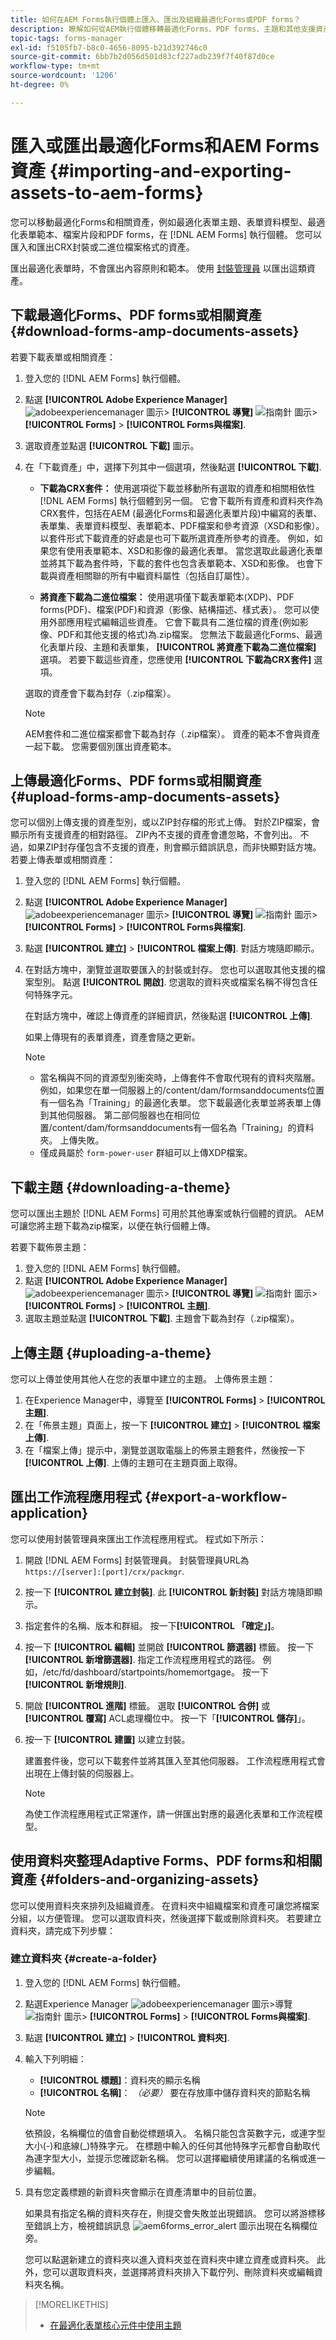 ```yaml
---
title: 如何在AEM Forms執行個體上匯入、匯出及組織最適化Forms或PDF forms？
description: 瞭解如何從AEM執行個體移轉最適化Forms、PDF forms、主題和其他支援資產。
topic-tags: forms-manager
exl-id: f5105fb7-b8c0-4656-8095-b21d392746c0
source-git-commit: 6bb7b2d056d501d83cf227adb239f7f40f87d0ce
workflow-type: tm+mt
source-wordcount: '1206'
ht-degree: 0%

---
```


# 匯入或匯出最適化Forms和AEM Forms資產 {#importing-and-exporting-assets-to-aem-forms}

您可以移動最適化Forms和相關資產，例如最適化表單主題、表單資料模型、最適化表單範本、檔案片段和PDF forms，在 [!DNL AEM Forms] 執行個體。 您可以匯入和匯出CRX封裝或二進位檔案格式的資產。

匯出最適化表單時，不會匯出內容原則和範本。 使用 [封裝管理員](https://experienceleague.adobe.com/docs/experience-manager-cloud-service/implementing/deploying/overview.html?lang=en#how-rolling-deployments-work) 以匯出這類資產。

## 下載最適化Forms、PDF forms或相關資產 {#download-forms-amp-documents-assets}

若要下載表單或相關資產：

1. 登入您的 [!DNL AEM Forms] 執行個體。
1. 點選 **[!UICONTROL Adobe Experience Manager]** ![adobeexperiencemanager](assets/adobeexperiencemanager.png) 圖示> **[!UICONTROL 導覽]** ![指南針](assets/Smock_Compass_18_N.svg) 圖示> **[!UICONTROL Forms]** > **[!UICONTROL Forms與檔案]**.
1. 選取資產並點選 **[!UICONTROL 下載]** 圖示。
1. 在「下載資產」中，選擇下列其中一個選項，然後點選 **[!UICONTROL 下載]**.

   * **下載為CRX套件：** 使用選項從下載並移動所有選取的資產和相關相依性 [!DNL AEM Forms] 執行個體到另一個。 它會下載所有資產和資料夾作為CRX套件，包括在AEM (最適化Forms和最適化表單片段)中編寫的表單、表單集、表單資料模型、表單範本、PDF檔案和參考資源（XSD和影像）。
以套件形式下載資產的好處是也可下載所選資產所參考的資產。 例如，如果您有使用表單範本、XSD和影像的最適化表單。 當您選取此最適化表單並將其下載為套件時，下載的套件也包含表單範本、XSD和影像。 也會下載與資產相關聯的所有中繼資料屬性（包括自訂屬性）。

   * **將資產下載為二進位檔案：** 使用選項僅下載表單範本(XDP)、PDF forms(PDF)、檔案(PDF)和資源（影像、結構描述、樣式表）。 您可以使用外部應用程式編輯這些資產。 它會下載具有二進位檔的資產(例如影像、PDF和其他支援的格式)為.zip檔案。
您無法下載最適化Forms、最適化表單片段、主題和表單集， **[!UICONTROL 將資產下載為二進位檔案]** 選項。 若要下載這些資產，您應使用 **[!UICONTROL 下載為CRX套件]** 選項。

   選取的資產會下載為封存（.zip檔案）。

   >[!NOTE]
   >
   >AEM套件和二進位檔案都會下載為封存（.zip檔案）。 資產的範本不會與資產一起下載。 您需要個別匯出資產範本。

## 上傳最適化Forms、PDF forms或相關資產 {#upload-forms-amp-documents-assets}

您可以個別上傳支援的資產型別，或以ZIP封存檔的形式上傳。 對於ZIP檔案，會顯示所有支援資產的相對路徑。 ZIP內不支援的資產會遭忽略，不會列出。 不過，如果ZIP封存僅包含不支援的資產，則會顯示錯誤訊息，而非快顯對話方塊。
若要上傳表單或相關資產：

1. 登入您的 [!DNL AEM Forms] 執行個體。
1. 點選 **[!UICONTROL Adobe Experience Manager]** ![adobeexperiencemanager](assets/adobeexperiencemanager.png) 圖示> **[!UICONTROL 導覽]** ![指南針](assets/Smock_Compass_18_N.svg) 圖示> **[!UICONTROL Forms]** > **[!UICONTROL Forms與檔案]**.
1. 點選 **[!UICONTROL 建立]** > **[!UICONTROL 檔案上傳]**. 對話方塊隨即顯示。
1. 在對話方塊中，瀏覽並選取要匯入的封裝或封存。 您也可以選取其他支援的檔案型別。 點選 **[!UICONTROL 開啟]**. 您選取的資料夾或檔案名稱不得包含任何特殊字元。

   在對話方塊中，確認上傳資產的詳細資訊，然後點選 **[!UICONTROL 上傳]**.

   如果上傳現有的表單資產，資產會隨之更新。

   >[!NOTE]
   >
   > * 當名稱與不同的資源型別衝突時，上傳套件不會取代現有的資料夾階層。 例如，如果您在單一伺服器上的/content/dam/formsanddocuments位置有一個名為「Training」的最適化表單。 您下載最適化表單並將表單上傳到其他伺服器。 第二部伺服器也在相同位置/content/dam/formsanddocuments有一個名為「Training」的資料夾。 上傳失敗。
   > * 僅成員屬於 `form-power-user` 群組可以上傳XDP檔案。


## 下載主題 {#downloading-a-theme}

您可以匯出主題於 [!DNL AEM Forms] 可用於其他專案或執行個體的資訊。 AEM可讓您將主題下載為zip檔案，以便在執行個體上傳。

若要下載佈景主題：

1. 登入您的 [!DNL AEM Forms] 執行個體。
1. 點選 **[!UICONTROL Adobe Experience Manager]** ![adobeexperiencemanager](assets/adobeexperiencemanager.png) 圖示> **[!UICONTROL 導覽]** ![指南針](assets/Smock_Compass_18_N.svg) 圖示> **[!UICONTROL Forms]** > **[!UICONTROL 主題]**.
1. 選取主題並點選 **[!UICONTROL 下載]**. 主題會下載為封存（.zip檔案）。

## 上傳主題 {#uploading-a-theme}

您可以上傳並使用其他人在您的表單中建立的主題。 上傳佈景主題：

1. 在Experience Manager中，導覽至 **[!UICONTROL Forms]** > **[!UICONTROL 主題]**.
1. 在「佈景主題」頁面上，按一下 **[!UICONTROL 建立]** > **[!UICONTROL 檔案上傳]**.
1. 在「檔案上傳」提示中，瀏覽並選取電腦上的佈景主題套件，然後按一下 **[!UICONTROL 上傳]**. 上傳的主題可在主題頁面上取得。

<!-- ## Import and export assets in Correspondence Management {#import-and-export-assets-in-correspondence-management}

To share assets, such as data dictionaries, letters, and document fragments, between two different implementations of Correspondence Management, you can create and share .cmp files. A .cmp file can include one or more data dictionaries, letters, document fragments, and forms.

### Export Document Fragments, Letters, and/or Data Dictionaries {#export-document-fragments-letters-and-or-data-dictionaries}

1. In the letters, document fragments, or data dictionary pages, tap and select the assets you want to export to a single package, and then tap Queue For Download. The assets are lined-up for export.
1. As required, repeat the above step to add letters, document fragments, and data dictionaries.
1. Tap **Download**.
1. Correspondence Management displays Download Asset(s) dialog with a list of assets in the export list.

   ![export](assets/export.png)

1. To view the dependencies that are exported, Tap Resolve. Or skip to the next step. Even if you do not tap resolve, the dependencies are still exported.
1. To download the .cmp file, tap **OK**.
1. Correspondence Management downloads a .cmp file to your computer.

   The .cmp file includes the exported assets. You can share the .cmp file with others. Other users can import the .cmp file in a different server to get all the assets in the new server.

### Export all the Correspondence Management assets as a package {#export-all-the-correspondence-management-assets-as-a-package}

Use this option to download all the Correspondence Management assets and related dependencies as a package from an [!DNL AEM Forms] instance.

For example, if Correspondence Management has a letter that uses an image and text, the downloaded package also contains the image and the text related to the letter. All the metadata properties (including custom properties) associated with the asset are also downloaded. Once you have downloaded the package (.cmp), you can [import the package to a different [!DNL AEM Forms] instance](import-export-forms-templates.md#p-upload-forms-documents-assets-p).

To download all the Correspondence Management assets and related dependencies as a package, complete the following steps:

1. Log in to [!DNL AEM Forms] server as a forms user.
1. Tap **Adobe Experience Manager** in the Global Navigation bar.
1. Tap tools ( ![tools](assets/tools.png)) and then tap **Forms**.
1. Tap **Export Correspondence Management Assets**.

   ![publish-cmp-assets-1](assets/publish-cmp-assets-1.png)

   ( ``The Export All Correspondence Management Assets page appears and displays the information about the last time the Export process was attempted and a link to download the last successfully exported package.

   ![export-last-run-details](assets/export-last-run-details.png)

1. Tap **Export** and, in the confirm message, tap **OK**.

   After a batch process is complete, the last run details and the link to download the package are updated. This includes information such as the Administrator login and if the batch run successfully or failed. The assets are exported to a package and the Download Exported Package link appears.

   >[!NOTE]
   >
   >The Export All Assets process cannot be canceled once initiated. Also, while the export all operation is in process, do not create, delete, modify, or publish any assets or initiate Publish All Assets process.a

1. Tap the **Download Exported Package** link to download the package file.

   To add the assets in the package to another instance of Correspondence Management, [import the package to an [!DNL AEM Forms] instance](import-export-forms-templates.md#p-upload-forms-documents-assets-p).

<!-- ### Import Document Fragments, Letters and/or Data Dictionaries into Correspondence Management {#import-document-fragments-letters-and-or-data-dictionaries-into-correspondence-management}

You can import assets that are exported into a .cmp file. A .cmp file can have one or more letters, data dictionaries, document fragments, and dependent assets.

>[!NOTE]
>
>While importing old Correspondence Management assets for migration, log in using an Admin account. For more information on Migrating old Correspondence Management assets, see [Migrate Correspondence Management assets to AEM 6.1 forms](migration-utility.md).

1. On the data dictionary, letters, or document fragments page, tap **Create &gt; File Upload** and select the .cmp file.
1. Correspondence Management displays the Import Assets dialog with the list of assets that are imported. Tap **Import**.

   After importing the assets, the following properties of the assets are updated while the other properties remain the same:

    * Author: Displays the ID of the user that imported the asset to the server
    * Modified: The time when the asset was imported to the server

   >[!NOTE]
   >
   >For you to be able to upload XDPs (as part of the cmp file or otherwise), you need to be a part of forms-power-users group. For access rights, contact the administrator. -->

## 匯出工作流程應用程式 {#export-a-workflow-application}

您可以使用封裝管理員來匯出工作流程應用程式。 程式如下所示：

1. 開啟 [!DNL AEM Forms] 封裝管理員。 封裝管理員URL為 `https://[server]:[port]/crx/packmgr`.
1. 按一下 **[!UICONTROL 建立封裝]**. 此 **[!UICONTROL 新封裝]** 對話方塊隨即顯示。
1. 指定套件的名稱、版本和群組。 按一下&#x200B;**[!UICONTROL 「確定」]**。
1. 按一下 **[!UICONTROL 編輯]** 並開啟 **[!UICONTROL 篩選器]** 標籤。 按一下 **[!UICONTROL 新增篩選器]**. 指定工作流程應用程式的路徑。 例如，/etc/fd/dashboard/startpoints/homemortgage。 按一下 **[!UICONTROL 新增規則]**.

1. 開啟 **[!UICONTROL 進階]** 標籤。 選取 **[!UICONTROL 合併]** 或 **[!UICONTROL 覆寫]** ACL處理欄位中。 按一下「**[!UICONTROL 儲存]**」。
1. 按一下 **[!UICONTROL 建置]** 以建立封裝。

   建置套件後，您可以下載套件並將其匯入至其他伺服器。 工作流程應用程式會出現在上傳封裝的伺服器上。

   >[!NOTE]
   >
   >為使工作流程應用程式正常運作，請一併匯出對應的最適化表單和工作流程模型。

## 使用資料夾整理Adaptive Forms、PDF forms和相關資產  {#folders-and-organizing-assets}

您可以使用資料夾來排列及組織資產。 在資料夾中組織檔案和資產可讓您將檔案分組，以方便管理。 您可以選取資料夾，然後選擇下載或刪除資料夾。 若要建立資料夾，請完成下列步驟：

### 建立資料夾 {#create-a-folder}

1. 登入您的 [!DNL AEM Forms] 執行個體。
1. 點選Experience Manager ![adobeexperiencemanager](assets/adobeexperiencemanager.png) 圖示>導覽 ![指南針](assets/Smock_Compass_18_N.svg) 圖示> **[!UICONTROL Forms]** > **[!UICONTROL Forms與檔案]**.
1. 點選 **[!UICONTROL 建立]** > **[!UICONTROL 資料夾]**.
1. 輸入下列明細：

   * **[!UICONTROL 標題]**：資料夾的顯示名稱
   * **[!UICONTROL 名稱]**： *（必要）* 要在存放庫中儲存資料夾的節點名稱

   >[!NOTE]
   >
   >依預設，名稱欄位的值會自動從標題填入。 名稱只能包含英數字元，或連字型大小(-)和底線(_)特殊字元。 在標題中輸入的任何其他特殊字元都會自動取代為連字型大小，並提示您確認新名稱。 您可以選擇繼續使用建議的名稱或進一步編輯。

1. 具有您定義標題的新資料夾會顯示在資產清單中的目前位置。

   如果具有指定名稱的資料夾存在，則提交會失敗並出現錯誤。 您可以將游標移至錯誤上方，檢視錯誤訊息 ![aem6forms_error_alert](assets/Smock_Alert_18_N.svg) 圖示出現在名稱欄位旁。

   您可以點選新建立的資料夾以進入資料夾並在資料夾中建立資產或資料夾。 此外，您可以選取資料夾，並選擇將資料夾排入下載佇列、刪除資料夾或編輯資料夾名稱。


<!-- ### Create copies of one or more assets or letters {#create-copies-of-one-or-more-assets-or-letters}

You can use an existing assets to quickly create an asset with similar properties, content, and inherited assets.

Complete the following steps to create copies of assets and letters:

1. On the relevant assets page, select one or more assets. The UI displays the Copy icon.
1. Tap **[!UICONTROL Copy]**. The UI displays the **[!UICONTROL Paste]** icon. You can also choose to go/navigate inside a folder before you paste. Different folders can contain assets with same names. For more information on folders, see [Folders and organizing assets](#folders-and-organizing-assets).
1. Tap **[!UICONTROL Paste]**. The **[!UICONTROL Paste]** dialog appears. The system auto generates names and titles to the new copies of assets/letters, but you can edit the titles and names of the assets/letters.

   If you are copying and pasting the assets/letters at the same place, a suffix "-CopyXX" gets added to the existing name of the asset/letter. If no title existed for the copied asset/letter, the auto generated title field remains blank.

1. If necessary, edit the Title and Name with which you want to save the copy of the asset/letter.
1. Tap **[!UICONTROL Paste]**. New copies of the copied assets are created.

## Search {#search-forms}

You ca use the top bar **[A]** to search your content. When you search for assets, a side panel is displayed. You can also tap ![assets-browser-content-only](assets/assets-browser-content-only.png) &gt; Filter **[B]** to invoke the side panel. Using the various filters in the side panel, you can narrow down your search. The side panel also lets you save your searches.

![search_topbar](assets/search_topbar.png)

**A.** Search **B.** Filter

![Side panel - Filters](assets/search_sidepanel.png)

Side panel - Filters

On the side panel, you can use the following to narrow down your search results:

* Search Directory
* Tags
* Search Criteria; for example, Modified Dates, Publish Status, LiveCopy Status.

The side panel also lets you save your search settings with names of your choice.

For more information and instructions on using search, filters, saved search, and side panel, see [Search](https://experienceleague.adobe.com/docs/experience-manager-cloud-service/operations/indexing.html). -->

>[!MORELIKETHIS]
>
>* [在最適化表單核心元件中使用主題](/help/forms/using-themes-in-core-components.md)